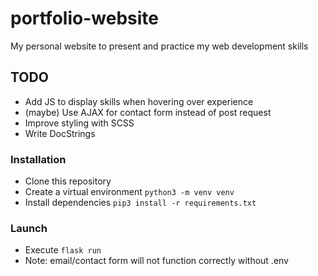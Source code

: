 # portfolio-website
My personal website to present and practice my web development skills
## TODO 
- Add JS to display skills when hovering over experience
- (maybe) Use AJAX for contact form instead of post request
- Improve styling with SCSS
- Write DocStrings 
### Installation
- Clone this repository
- Create a virtual environment `python3 -m venv venv`
- Install dependencies `pip3 install -r requirements.txt`
### Launch
- Execute `flask run`
- Note: email/contact form will not function correctly without .env

